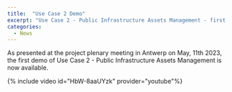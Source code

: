 ```yaml
---
title:  "Use Case 2 Demo"
excerpt: "Use Case 2 - Public Infrastructure Assets Management - first demo"
categories: 
  - News
---
```


As presented at the project plenary meeting in Antwerp on May, 11th 2023, the first demo of Use Case 2 - Public Infrastructure Assets Management is now available.

{% include video id="HbW-8aaUYzk" provider="youtube"%}
